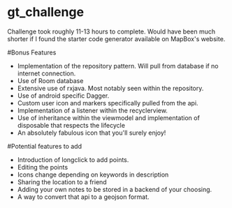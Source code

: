 # gt_challenge

Challenge took roughly 11-13 hours to complete. Would have been much shorter if I found the starter code generator available on MapBox's website. 

#Bonus Features
- Implementation of the repository pattern. Will pull from database if no internet connection. 
- Use of Room database 
- Extensive use of rxjava. Most notably seen within the repository. 
- Use of android specific Dagger. 
- Custom user icon and markers specifically pulled from the api. 
- Implementation of a listener within the recyclerview. 
- Use of inheritance within the viewmodel and implementation of disposable that respects the lifecycle
- An absolutely fabulous icon that you'll surely enjoy!

#Potential features to add
- Introduction of longclick to add points. 
- Editing the points 
- Icons change depending on keywords in description
- Sharing the location to a friend
- Adding your own notes to be stored in a backend of your choosing. 
- A way to convert that api to a geojson format. 
